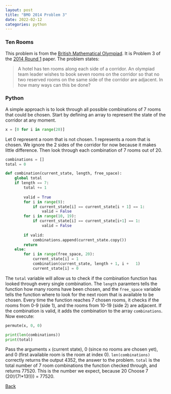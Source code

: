 ```yaml
---
layout: post
title: "BMO 2014 Problem 3"
date: 2022-02-12
categories: python
---
```


### Ten Rooms
This problem is from the [British Mathematical Olympiad](https://www.ukmt.org.uk/bmo1). It is Problem 3 of the [2014 Round 1](https://bmos.ukmt.org.uk/home/bmo1-2015.pdf) paper.
The problem states: 

> A hotel has ten rooms along each side of a corridor. An olympiad team leader 
> wishes to book seven rooms on the corridor so that no two reserved rooms on 
> the same side of the corridor are adjacent. In how many ways can this be done?

### Python
A simple approach is to look through all possible combinations of 7 rooms that could be chosen.
Start by defining an array to represent the state of the corridor at any moment.

```python
x = [0 for i in range(20)]
```

Let 0 represent a room that is not chosen. 1 represents a room that is chosen. We ignore the 2 sides of the corridor for now because it makes little difference.
Then look through each combination of 7 rooms out of 20.

```python
combinations = []
total = 0

def combination(current_state, length, free_space):
    global total
    if length == 7:
        total += 1
        
        valid = True
        for i in range(9):
            if current_state[i] == current_state[i + 1] == 1:
                valid = False
        for i in range(10, 19):
            if current_state[i] == current_state[i+1] == 1:
                valid = False
        
        if valid:
            combinations.append(current_state.copy())
        return
    else:
        for i in range(free_space, 20):
            current_state[i] = 1
            combination(current_state, length + 1, i +   1)
            current_state[i] = 0
```

The `total` variable will allow us to check if the combination function has looked through every single combination.
The `length` paramters tells the function how many rooms have been chosen, and the `free_space` variable tells the function where to look for the next room that is available to be chosen.
Every time the function reaches 7 chosen rooms, it checks if the rooms from 0-9 (side 1), and the rooms from 10-19 (side 2) are adjacent.
If the combination is valid, it adds the combination to the array `combinations`.
Now execute:

```python
permute(x, 0, 0)

print(len(combinations))
print(total)
```

Pass the arguments `x` (current state), 0 (since no rooms are chosen yet), and 0 (first available room is the room at index 0).
`len(combinations)` correctly returns the output 4352, the answer to the problem.
`total` is the total number of 7 room combinations the function checked through, and returns 77520.
This is the number we expect, because 20 Choose 7 (20!/(7!*13!))) = 77520.


[Back](https://rinnnt.github.io)
